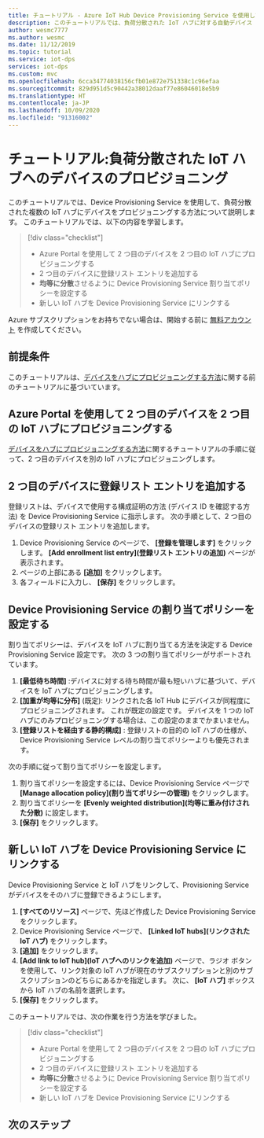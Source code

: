 ```yaml
---
title: チュートリアル - Azure IoT Hub Device Provisioning Service を使用して、負荷分散されたハブにデバイスをプロビジョニングする
description: このチュートリアルでは、負荷分散された IoT ハブに対する自動デバイス プロビジョニングを、Azure portal から Device Provisioning Service (DPS) を使用して実現する方法について説明します。
author: wesmc7777
ms.author: wesmc
ms.date: 11/12/2019
ms.topic: tutorial
ms.service: iot-dps
services: iot-dps
ms.custom: mvc
ms.openlocfilehash: 6cca34774038156cfb01e872e751338c1c96efaa
ms.sourcegitcommit: 829d951d5c90442a38012daaf77e86046018e5b9
ms.translationtype: HT
ms.contentlocale: ja-JP
ms.lasthandoff: 10/09/2020
ms.locfileid: "91316002"
---
```

# <a name="tutorial-provision-devices-across-load-balanced-iot-hubs"></a>チュートリアル:負荷分散された IoT ハブへのデバイスのプロビジョニング

このチュートリアルでは、Device Provisioning Service を使用して、負荷分散された複数の IoT ハブにデバイスをプロビジョニングする方法について説明します。 このチュートリアルでは、以下の内容を学習します。

> [!div class="checklist"]
> * Azure Portal を使用して 2 つ目のデバイスを 2 つ目の IoT ハブにプロビジョニングする 
> * 2 つ目のデバイスに登録リスト エントリを追加する
> * **均等に分散**させるように Device Provisioning Service 割り当てポリシーを設定する
> * 新しい IoT ハブを Device Provisioning Service にリンクする

Azure サブスクリプションをお持ちでない場合は、開始する前に [無料アカウント](https://azure.microsoft.com/free/) を作成してください。

## <a name="prerequisites"></a>前提条件

このチュートリアルは、[デバイスをハブにプロビジョニングする方法](tutorial-provision-device-to-hub.md)に関する前のチュートリアルに基づいています。

## <a name="use-the-azure-portal-to-provision-a-second-device-to-a-second-iot-hub"></a>Azure Portal を使用して 2 つ目のデバイスを 2 つ目の IoT ハブにプロビジョニングする

[デバイスをハブにプロビジョニングする方法](tutorial-provision-device-to-hub.md)に関するチュートリアルの手順に従って、2 つ目のデバイスを別の IoT ハブにプロビジョニングします。

## <a name="add-an-enrollment-list-entry-to-the-second-device"></a>2 つ目のデバイスに登録リスト エントリを追加する

登録リストは、デバイスで使用する構成証明の方法 (デバイス ID を確認する方法) を Device Provisioning Service に指示します。 次の手順として、2 つ目のデバイスの登録リスト エントリを追加します。 

1. Device Provisioning Service のページで、 **[登録を管理します]** をクリックします。 **[Add enrollment list entry]\(登録リスト エントリの追加\)** ページが表示されます。 
2. ページの上部にある **[追加]** をクリックします。
2. 各フィールドに入力し、 **[保存]** をクリックします。

## <a name="set-the-device-provisioning-service-allocation-policy"></a>Device Provisioning Service の割り当てポリシーを設定する

割り当てポリシーは、デバイスを IoT ハブに割り当てる方法を決定する Device Provisioning Service 設定です。 次の 3 つの割り当てポリシーがサポートされています。 

1. **[最低待ち時間]** :デバイスに対する待ち時間が最も短いハブに基づいて、デバイスを IoT ハブにプロビジョニングします。
2. **[加重が均等に分布]** (既定): リンクされた各 IoT Hub にデバイスが同程度にプロビジョニングされます。 これが既定の設定です。 デバイスを 1 つの IoT ハブにのみプロビジョニングする場合は、この設定のままでかまいません。 
3. **[登録リストを経由する静的構成]** : 登録リストの目的の IoT ハブの仕様が、Device Provisioning Service レベルの割り当てポリシーよりも優先されます。

次の手順に従って割り当てポリシーを設定します。

1. 割り当てポリシーを設定するには、Device Provisioning Service ページで **[Manage allocation policy]\(割り当てポリシーの管理\)** をクリックします。
2. 割り当てポリシーを **[Evenly weighted distribution]\(均等に重み付けされた分散\)** に設定します。
3. **[保存]** をクリックします。

## <a name="link-the-new-iot-hub-to-the-device-provisioning-service"></a>新しい IoT ハブを Device Provisioning Service にリンクする

Device Provisioning Service と IoT ハブをリンクして、Provisioning Service がデバイスをそのハブに登録できるようにします。

1. **[すべてのリソース]** ページで、先ほど作成した Device Provisioning Service をクリックします。
2. Device Provisioning Service ページで、 **[Linked IoT hubs]\(リンクされた IoT ハブ\)** をクリックします。
3. **[追加]** をクリックします。
4. **[Add link to IoT hub]\(IoT ハブへのリンクを追加\)** ページで、ラジオ ボタンを使用して、リンク対象の IoT ハブが現在のサブスクリプションと別のサブスクリプションのどちらにあるかを指定します。 次に、 **[IoT ハブ]** ボックスから IoT ハブの名前を選択します。
5. **[保存]** をクリックします。

このチュートリアルでは、次の作業を行う方法を学びました。

> [!div class="checklist"]
> * Azure Portal を使用して 2 つ目のデバイスを 2 つ目の IoT ハブにプロビジョニングする 
> * 2 つ目のデバイスに登録リスト エントリを追加する
> * **均等に分散**させるように Device Provisioning Service 割り当てポリシーを設定する
> * 新しい IoT ハブを Device Provisioning Service にリンクする

## <a name="next-steps"></a>次のステップ

<!-- Advance to the next tutorial to learn how to 
 Replace this .md
> [!div class="nextstepaction"]
> [Bind an existing custom SSL certificate to Azure Web Apps]()
-->
